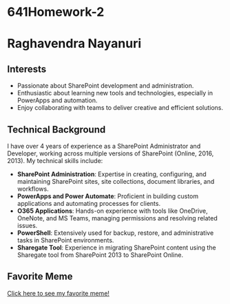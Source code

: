 # 641Homework-2

# Raghavendra Nayanuri

## Interests
- Passionate about SharePoint development and administration.
- Enthusiastic about learning new tools and technologies, especially in PowerApps and automation.
- Enjoy collaborating with teams to deliver creative and efficient solutions.

## Technical Background
I have over 4 years of experience as a SharePoint Administrator and Developer, working across multiple versions of SharePoint (Online, 2016, 2013). My technical skills include:

- **SharePoint Administration**: Expertise in creating, configuring, and maintaining SharePoint sites, site collections, document libraries, and workflows.
- **PowerApps and Power Automate**: Proficient in building custom applications and automating processes for clients.
- **O365 Applications**: Hands-on experience with tools like OneDrive, OneNote, and MS Teams, managing permissions and resolving related issues.
- **PowerShell**: Extensively used for backup, restore, and administrative tasks in SharePoint environments.
- **Sharegate Tool**: Experience in migrating SharePoint content using the Sharegate tool from SharePoint 2013 to SharePoint Online.

## Favorite Meme
[Click here to see my favorite meme!](https://i.imgflip.com/4/3vzej4.jpg)

